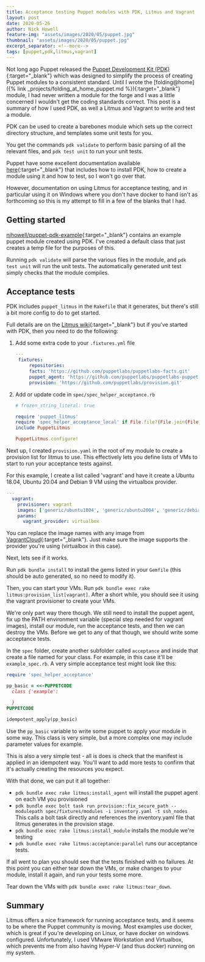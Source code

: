 ```yaml
---
title: Acceptance testing Puppet modules with PDK, Litmus and Vagrant
layout: post
date: 2020-05-26
author: Nick Howell
feature-img: "assets/images/2020/05/puppet.jpg"
thumbnail: "assets/images/2020/05/puppet.jpg"
excerpt_separator: <!--more-->
tags: [puppet,pdk,litmus,vagrant]
---
```

Not long ago Puppet released the [Puppet Development Kit (PDK)](https://puppet.com/docs/pdk/1.x/pdk.html){:target="_blank"} which was designed to simplify the process of creating Puppet modules to a consistent standard. Until I wrote the [folding@home]({% link _projects/folding_at_home_puppet.md %}){:target="_blank"} module, I had never written a module for the forge and I was a little concerned I wouldn't get the coding standards correct. This post is a summary of how I used PDK, as well a Litmus and Vagrant to write and test a module.
<!--more-->

PDK can be used to create a barebones module which sets up the correct directory structure, and templates some unit tests for you.

You get the commands `pdk validate` to perform basic parsing of all the relevant files, and `pdk test unit` to run your unit tests.

Puppet have some excellent documentation available [here](https://puppet.com/docs/pdk/1.x/pdk.html){:target="_blank"} that includes how to install PDK, how to create a module using it and how to test, so I won't go over that. 

However, documentation on using Litmus for acceptance testing, and in particular using it on Windows where you don't have docker to hand isn't as forthcoming so this is my attempt to fill in a few of the blanks that I had. 

## Getting started

[njhowell/puppet-pdk-example](https://github.com/njhowell/puppet-pdk-example){:target="_blank"} contains an example puppet module created using PDK. I've created a default class that just creates a temp file for the purposes of this. 

Running `pdk validate` will parse the various files in the module, and `pdk test unit` will run the unit tests. The automatically generated unit test simply checks that the module compiles.


## Acceptance tests
PDK includes `puppet_litmus` in the `Rakefile` that it generates, but there's still a bit more config to do to get started. 

Full details are on the [Litmus wiki](https://github.com/puppetlabs/puppet_litmus/wiki/Converting-modules-to-use-Litmus){:target="_blank"} but if you've started with PDK, then you need to do the following:

1. Add some extra code to your `.fixtures.yml` file
   ```yaml
   ---
    fixtures:
        repositories:
        facts: 'https://github.com/puppetlabs/puppetlabs-facts.git'
        puppet_agent: 'https://github.com/puppetlabs/puppetlabs-puppet_agent.git'
        provision: 'https://github.com/puppetlabs/provision.git'
    ```
2. Add or update code in `spec/spec_helper_acceptance.rb`
    ```ruby
    # frozen_string_literal: true

    require 'puppet_litmus'
    require 'spec_helper_acceptance_local' if File.file?(File.join(File.dirname(__FILE__), 'spec_helper_acceptance_local.rb'))
    include PuppetLitmus

    PuppetLitmus.configure!
    ```


Next up, I created `provision.yaml` in the root of my module to create a provision list for litmus to use. This effectively lets you define lists of VMs to start to run your acceptance tests against.

For this example, I create a list called 'vagrant' and have it create a Ubuntu 18.04, Ubuntu 20.04 and Debian 9 VM using the virtualbox provider.

```yaml
---
  vagrant:
    provisioner: vagrant
    images: ['generic/ubuntu1804', 'generic/ubuntu2004', 'generic/debian9']
    params:
      vagrant_provider: virtualbox
```

You can replace the image names with any image from [VagrantCloud](https://vagrantcloud.com){:target="_blank"}. Just make sure the image supports the provider you're using (virtualbox in this case).

Next, lets see if it works. 

Run `pdk bundle install` to install the gems listed in your `Gemfile` (this should be auto generated, so no need to modify it).

Then, you can start your VMs. Run `pdk bundle exec rake litmus:provision_list[vagrant]`. After a short while, you should see it using the vagrant provisioner to create your VMs.

We're only part way there though. We still need to install the puppet agent, fix up the PATH environment variable (special step needed for vagrant images), install our module, run the acceptance tests, and then we can destroy the VMs. Before we get to any of that though, we should write some acceptance tests. 

In the `spec` folder, create another subfolder called `acceptance` and inside that create a file named for your class. For example, in this case it'll be `example_spec.rb`. A very simple acceptance test might look like this:
```ruby
require 'spec_helper_acceptance'

pp_basic = <<-PUPPETCODE
  class {'example':

  }
PUPPETCODE

idempotent_apply(pp_basic)
```

Use the `pp_basic` variable to write some puppet to apply your module in some way. This class is very simple, but a more complex one may include parameter values for example.

This is also a very simple test - all is does is check that the manifest is applied in an idempotent way. You'll want to add more tests to confirm that it's actually creating the resources you expect.

With that done, we can put it all together:

- `pdk bundle exec rake litmus:install_agent` will install the puppet agent on each VM you provisioned
- `pdk bundle exec bolt task run provision::fix_secure_path --modulepath spec/fixtures/modules -i inventory.yaml -t ssh_nodes` This calls a bolt task directly and references the inventory.yaml file that litmus generates in the provision stage.
- `pdk bundle exec rake litmus:install_module` installs the module we're testing
- `pdk bundle exec rake litmus:acceptance:parallel` runs our acceptance tests.


If all went to plan you should see that the tests finished with no failures. At this point you can either tear down the VMs, or make changes to your module, install it again, and run your tests some more.

Tear down the VMs with `pdk bundle exec rake litmus:tear_down`.


## Summary

Litmus offers a nice framework for running acceptance tests, and it seems to be where the Puppet community is moving. Most examples use docker, which is great if you're developing on Linux, or have docker on windows configured. Unfortunately, I used VMware Workstation and Virtualbox, which prevents me from also having Hyper-V (and thus docker) running on my system.

